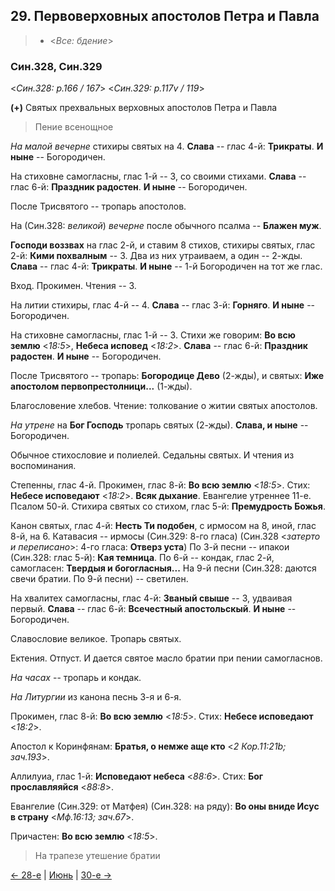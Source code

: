 
## 29. Первоверховных апостолов Петра и Павла

> - <*Все: бдение*>

### Син.328, Син.329

<*Син.328: p.166 / 167*>
<*Син.329: p.117v / 119*>

**(+)** Святых прехвальных верховных апостолов Петра и Павла 

> Пение всенощное

*На малой вечерне* стихиры святых на 4. 
**Слава** -- глас 4-й: **Трикраты**. 
**И ныне** -- Богородичен. 

На стиховне самогласны, глас 1-й -- 3, со своими стихами.
**Слава** -- глас 6-й: **Праздник радостен**. 
**И ныне** -- Богородичен.

После Трисвятого -- тропарь апостолов.

На (Син.328: *великой*) *вечерне* после обычного псалма -- **Блажен муж**.

**Господи воззвах** на глас 2-й, и ставим 8 стихов, стихиры святых, глас 2-й: 
**Кими похвалным** -- 3. Два из них утраиваем, а один -- 2-жды.
**Слава** -- глас 4-й: **Трикраты**. 
**И ныне** -- 1-й Богородичен на тот же глас. 

Вход. Прокимен. Чтения -- 3.

На литии стихиры, глас 4-й -- 4. 
**Слава** -- глас 3-й: **Горняго**. 
**И ныне** -- Богородичен. 

На стиховне самогласны, глас 1-й -- 3.
Стихи же говорим: **Во всю землю** <*18:5*>, **Небеса исповед** <*18:2*>.
**Слава** -- глас 6-й: **Праздник радостен**. 
**И ныне** -- Богородичен. 

После Трисвятого -- тропарь: **Богородице Дево** (2-жды), 
и святых: **Иже апостолом первопрестолници...** (1-жды).

Благословение хлебов. 
Чтение: толкование о житии святых апостолов. 

*На утрене* на **Бог Господь** тропарь святых (2-жды). 
**Слава, и ныне** -- Богородичен.

Обычное стихословие и полиелей.
Седальны святых. 
И чтения из воспоминания.

Степенны, глас 4-й. 
Прокимен, глас 8-й: **Во всю землю** <*18:5*>. 
Стих: **Небесе исповедают** <*18:2*>.
**Всяк дыхание**. 
Евангелие утреннее 11-е. 
Псалом 50-й. 
Стихира святых со стихом, глас 5-й: **Премудрость Божья**. 

Канон святых, глас 4-й: **Несть Ти подобен**, с ирмосом на 8, иной, глас 8-й, на 6.
Катавасия -- ирмосы
(Син.329: 8-го гласа)
(Син.328 <*затерто и переписано*>: 4-го гласа: **Отверз уста**) 
По 3-й песни -- ипакои (Син.328: глас 5-й): **Кая темница**. 
По 6-й -- кондак, глас 2-й, самогласен: **Твердыя и богогласныя...**
На 9-й песни (Син.328: даются свечи братии. По 9-й песни) -- светилен.

На хвалитех самогласны, глас 4-й: **Званый свыше** -- 3, удваивая первый. 
**Слава** -- глас 6-й: **Всечестный апостольскый**. 
**И ныне** -- Богородичен.

Славословие великое. 
Тропарь святых. 

Ектения. 
Отпуст. 
И дается святое масло братии при пении самогласнов.

*На часах* -- тропарь и кондак.

*На Литургии* из канона песнь 3-я и 6-я. 

Прокимен, глас 8-й: **Во всю землю** <*18:5*>.
Стих: **Небесе исповедают** <*18:2*>.

Апостол к Коринфянам: **Братья, о немже аще кто** <*2 Кор.11:21b; зач.193*>.

Аллилуиа, глас 1-й: **Исповедают небеса** <*88:6*>.
Стих: **Бог прославляяйся** <*88:8*>.

Евангелие (Син.329: от Матфея) (Син.328: на ряду): 
**Во оны вниде Исус в страну** <*Мф.16:13; зач.67*>.

Причастен: **Во всю землю** <*18:5*>.

> На трапезе утешение братии

[← 28-е](06_28_SAB.ru.md) | [Июнь](README.md#29-й) | [30-е →](06_30_SAB.ru.md)
